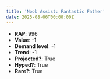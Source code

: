 ```yaml
---
title: 'Noob Assist: Fantastic Father'
date: 2025-08-06T00:00:00Z
---
```

- **RAP**: 996
- **Value**: -1
- **Demand level**: -1
- **Trend**: -1
- **Projected?**: True
- **Hyped?**: True
- **Rare?**: True
